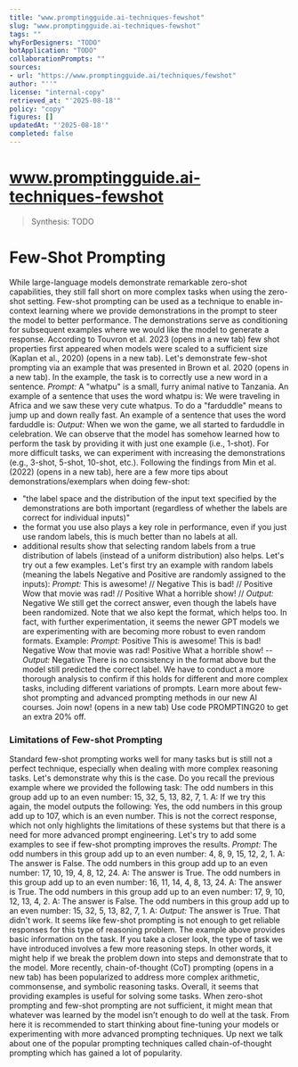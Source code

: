 ```yaml
---
title: "www.promptingguide.ai-techniques-fewshot"
slug: "www.promptingguide.ai-techniques-fewshot"
tags: ""
whyForDesigners: "TODO"
botApplication: "TODO"
collaborationPrompts: ""
sources:
- url: "https://www.promptingguide.ai/techniques/fewshot"
author: "''"
license: "internal-copy"
retrieved_at: "'2025-08-18'"
policy: "copy"
figures: []
updatedAt: "'2025-08-18'"
completed: false
---
```


# www.promptingguide.ai-techniques-fewshot

> Synthesis: TODO

# Few-Shot Prompting
While large-language models demonstrate remarkable zero-shot capabilities, they still fall short on more complex tasks when using the zero-shot setting. Few-shot prompting can be used as a technique to enable in-context learning where we provide demonstrations in the prompt to steer the model to better performance. The demonstrations serve as conditioning for subsequent examples where we would like the model to generate a response.
According to Touvron et al. 2023 (opens in a new tab) few shot properties first appeared when models were scaled to a sufficient size (Kaplan et al., 2020) (opens in a new tab).
Let's demonstrate few-shot prompting via an example that was presented in Brown et al. 2020 (opens in a new tab). In the example, the task is to correctly use a new word in a sentence.
*Prompt:*
A "whatpu" is a small, furry animal native to Tanzania. An example of a sentence that uses the word whatpu is:
We were traveling in Africa and we saw these very cute whatpus.
To do a "farduddle" means to jump up and down really fast. An example of a sentence that uses the word farduddle is:
*Output:*
When we won the game, we all started to farduddle in celebration.
We can observe that the model has somehow learned how to perform the task by providing it with just one example (i.e., 1-shot). For more difficult tasks, we can experiment with increasing the demonstrations (e.g., 3-shot, 5-shot, 10-shot, etc.).
Following the findings from Min et al. (2022) (opens in a new tab), here are a few more tips about demonstrations/exemplars when doing few-shot:
- "the label space and the distribution of the input text specified by the demonstrations are both important (regardless of whether the labels are correct for individual inputs)"
- the format you use also plays a key role in performance, even if you just use random labels, this is much better than no labels at all.
- additional results show that selecting random labels from a true distribution of labels (instead of a uniform distribution) also helps.
Let's try out a few examples. Let's first try an example with random labels (meaning the labels Negative and Positive are randomly assigned to the inputs):
*Prompt:*
This is awesome! // Negative
This is bad! // Positive
Wow that movie was rad! // Positive
What a horrible show! //
*Output:*
Negative
We still get the correct answer, even though the labels have been randomized. Note that we also kept the format, which helps too. In fact, with further experimentation, it seems the newer GPT models we are experimenting with are becoming more robust to even random formats. Example:
*Prompt:*
Positive This is awesome!
This is bad! Negative
Wow that movie was rad!
Positive
What a horrible show! --
*Output:*
Negative
There is no consistency in the format above but the model still predicted the correct label. We have to conduct a more thorough analysis to confirm if this holds for different and more complex tasks, including different variations of prompts.
Learn more about few-shot prompting and advanced prompting methods in our new AI courses. Join now! (opens in a new tab) Use code PROMPTING20 to get an extra 20% off.
### Limitations of Few-shot Prompting
Standard few-shot prompting works well for many tasks but is still not a perfect technique, especially when dealing with more complex reasoning tasks. Let's demonstrate why this is the case. Do you recall the previous example where we provided the following task:
The odd numbers in this group add up to an even number: 15, 32, 5, 13, 82, 7, 1.
A:
If we try this again, the model outputs the following:
Yes, the odd numbers in this group add up to 107, which is an even number.
This is not the correct response, which not only highlights the limitations of these systems but that there is a need for more advanced prompt engineering.
Let's try to add some examples to see if few-shot prompting improves the results.
*Prompt:*
The odd numbers in this group add up to an even number: 4, 8, 9, 15, 12, 2, 1.
A: The answer is False.
The odd numbers in this group add up to an even number: 17, 10, 19, 4, 8, 12, 24.
A: The answer is True.
The odd numbers in this group add up to an even number: 16, 11, 14, 4, 8, 13, 24.
A: The answer is True.
The odd numbers in this group add up to an even number: 17, 9, 10, 12, 13, 4, 2.
A: The answer is False.
The odd numbers in this group add up to an even number: 15, 32, 5, 13, 82, 7, 1.
A:
*Output:*
The answer is True.
That didn't work. It seems like few-shot prompting is not enough to get reliable responses for this type of reasoning problem. The example above provides basic information on the task. If you take a closer look, the type of task we have introduced involves a few more reasoning steps. In other words, it might help if we break the problem down into steps and demonstrate that to the model. More recently, chain-of-thought (CoT) prompting (opens in a new tab) has been popularized to address more complex arithmetic, commonsense, and symbolic reasoning tasks.
Overall, it seems that providing examples is useful for solving some tasks. When zero-shot prompting and few-shot prompting are not sufficient, it might mean that whatever was learned by the model isn't enough to do well at the task. From here it is recommended to start thinking about fine-tuning your models or experimenting with more advanced prompting techniques. Up next we talk about one of the popular prompting techniques called chain-of-thought prompting which has gained a lot of popularity.


